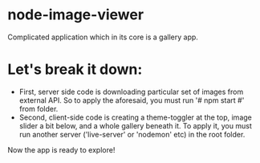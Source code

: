 # node-image-viewer
Complicated application which in its core is a gallery app.
# Let's break it down:
* First, server side code is downloading particular set of images from external API.
So to apply the aforesaid, you must run '# npm start #' from <server> folder.
* Second, client-side code is creating a theme-toggler at the top, image slider a bit below, and a whole gallery beneath it.
To apply it, you must run another server ('live-server' or 'nodemon' etc) in the root folder.

Now the app is ready to explore!
